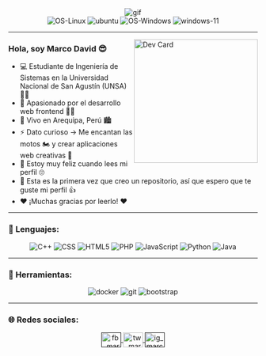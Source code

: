 <div align="center">
  <img src="https://media0.giphy.com/media/v1.Y2lkPTc5MGI3NjExbjAxcmt2YWZjamtjdmVyNjMyZG92OGtpMTByaGh1czRudzdjd2xrciZlcD12MV9pbnRlcm5hbF9naWZfYnlfaWQmY3Q9Zw/JRlqKEzTDKci5JPcaL/giphy.gif" alt="gif" />
</div>

<div align="center">
  <img src="https://img.shields.io/badge/Linux-FCC624?style=for-the-badge&logo=linux&logoColor=black" alt="OS-Linux" />
  <img src="https://img.shields.io/badge/Ubuntu-E95420?style=for-the-badge&logo=ubuntu&logoColor=white" alt="ubuntu" />
  <img src="https://img.shields.io/badge/Windows-0078D6?style=for-the-badge&logo=windows&logoColor=white" alt="OS-Windows" />
  <img src="https://img.shields.io/badge/Windows_11-0078d4?style=for-the-badge&logo=windows-11&logoColor=white" alt="windows-11" />
</div>

---

<img align="right" src="https://media3.giphy.com/media/v1.Y2lkPTc5MGI3NjExd25oZWhnb2Fpb2RtMGxzZWowc3VhajhhbGk5YWtuN2pxZ2V3bHVqbyZlcD12MV9pbnRlcm5hbF9naWZfYnlfaWQmY3Q9Zw/o0vwzuFwCGAFO/giphy.gif" width="250" alt="Dev Card" />

### Hola, soy Marco David 😎  

- 💻 Estudiante de Ingeniería de Sistemas en la Universidad Nacional de San Agustín (UNSA)👨‍🎓  
- 📝 Apasionado por el desarrollo web frontend 🧑‍💻
- 🏡 Vivo en Arequipa, Perú 🏙️  
- ⚡ Dato curioso → Me encantan las motos 🏍️ y crear aplicaciones web creativas 🚀  
- 💯 Estoy muy feliz cuando lees mi perfil 🙄  
- 💬 Esta es la primera vez que creo un repositorio, así que espero que te guste mi perfil 👍  
- ❤️ ¡Muchas gracias por leerlo! ❤️  

---

### 📝 Lenguajes:
<p align="center">
  <img src="https://img.shields.io/badge/C%2B%2B-00599C?style=for-the-badge&logo=c%2B%2B&logoColor=white" alt="C++" />
  <img src="https://img.shields.io/badge/CSS3-1572B6?style=for-the-badge&logo=css3&logoColor=white" alt="CSS" />
  <img src="https://img.shields.io/badge/HTML5-E34F26?style=for-the-badge&logo=html5&logoColor=white" alt="HTML5" />
  <img src="https://img.shields.io/badge/PHP-777BB4?style=for-the-badge&logo=php&logoColor=white" alt="PHP" />
  <img src="https://img.shields.io/badge/JavaScript-323330?style=for-the-badge&logo=javascript&logoColor=F7DF1E" alt="JavaScript" />
  <img src="https://img.shields.io/badge/Python-FFD43B?style=for-the-badge&logo=python&logoColor=blue" alt="Python" />
  <img src="https://img.shields.io/badge/Java-ED8B00?style=for-the-badge&logo=java&logoColor=white" alt="Java" />
</p>

---

### 🔧 Herramientas:
<p align="center">
  <img src="https://img.shields.io/badge/Docker-2CA5E0?style=for-the-badge&logo=docker&logoColor=white" alt="docker" />  
  <img src="https://img.shields.io/badge/GIT-E44C30?style=for-the-badge&logo=git&logoColor=white" alt="git" />  
  <img src="https://img.shields.io/badge/Bootstrap-563D7C?style=for-the-badge&logo=bootstrap&logoColor=white" alt="bootstrap" />   
</p>

---

### 🌐 Redes sociales:
<p align="center">                
  <a href="" target="_blank">
    <img align="center" src="https://raw.githubusercontent.com/rahuldkjain/github-profile-readme-generator/master/src/images/icons/Social/facebook.svg" alt="fb_marco" height="30" width="40" />
  </a>
  <a href="https://twitter.com/TU_USUARIO_AQUI" target="_blank">
    <img align="center" src="https://raw.githubusercontent.com/rahuldkjain/github-profile-readme-generator/master/src/images/icons/Social/twitter.svg" alt="tw_marco" height="30" width="40" />
  </a>
  <a href="" target="_blank">
    <img align="center" src="https://raw.githubusercontent.com/rahuldkjain/github-profile-readme-generator/master/src/images/icons/Social/instagram.svg" alt="ig_marco" height="30" width="40" />
  </a>            
</p>


